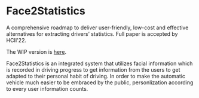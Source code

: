 # Face2Statistics
A comprehensive roadmap to deliver user-friendly, low-cost and effective alternatives for extracting drivers’  statistics. Full paper is accepted by HCII'22.

The WIP version is [here](https://github.com/unnc-ucc/Face2Multimodal).

Face2Statistics is an integrated system that utilizes facial information which is recorded in driving progress to get information from the users to get adapted to their personal habit of driving. In order to make the automatic vehicle much easier to be embraced by the public, personlization according to every user information counts.